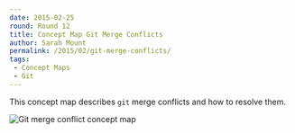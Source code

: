 ```yaml
---
date: 2015-02-25
round: Round 12
title: Concept Map Git Merge Conflicts
author: Sarah Mount
permalink: /2015/02/git-merge-conflicts/
tags:
 - Concept Maps
 - Git
---
```


This concept map describes `git` merge conflicts and how to resolve them.


![Git merge conflict concept map](https://www.dropbox.com/s/wern91f3kxrzh6l/concept-map-git-merge-conflicts.jpg)
